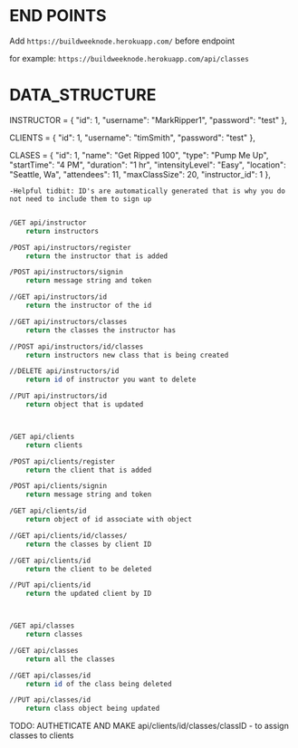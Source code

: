 # END POINTS

Add ```https://buildweeknode.herokuapp.com/``` before endpoint 

for example: ```https://buildweeknode.herokuapp.com/api/classes```

# DATA_STRUCTURE

INSTRUCTOR = {
        "id": 1,
        "username": "MarkRipper1",
        "password": "test"
    },

CLIENTS = {
        "id": 1,
        "username": "timSmith",
        "password": "test"
    },

CLASES = {
        "id": 1,
        "name": "Get Ripped 100",
        "type": "Pump Me Up",
        "startTime": "4 PM",
        "duration": "1 hr",
        "intensityLevel": "Easy",
        "location": "Seattle, Wa",
        "attendees": 11,
        "maxClassSize": 20,
        "instructor_id": 1
    },

    -Helpful tidbit: ID's are automatically generated that is why you do not need to include them to sign up

```bash

/GET api/instructor
    return instructors

/POST api/instructors/register
    return the instructor that is added

/POST api/instructors/signin
    return message string and token

//GET api/instructors/id
    return the instructor of the id 

//GET api/instructors/classes
    return the classes the instructor has

//POST api/instructors/id/classes
    return instructors new class that is being created

//DELETE api/instructors/id
    return id of instructor you want to delete

//PUT api/instructors/id
    return object that is updated



/GET api/clients
    return clients

/POST api/clients/register
    return the client that is added

/POST api/clients/signin
    return message string and token

/GET api/clients/id
    return object of id associate with object

//GET api/clients/id/classes/
    return the classes by client ID

//GET api/clients/id
    return the client to be deleted

//PUT api/clients/id
    return the updated client by ID



/GET api/classes
    return classes

//GET api/classes
    return all the classes

//GET api/classes/id
    return id of the class being deleted

//PUT api/classes/id
    return class object being updated

```

TODO: AUTHETICATE AND MAKE api/clients/id/classes/classID - to assign classes to clients